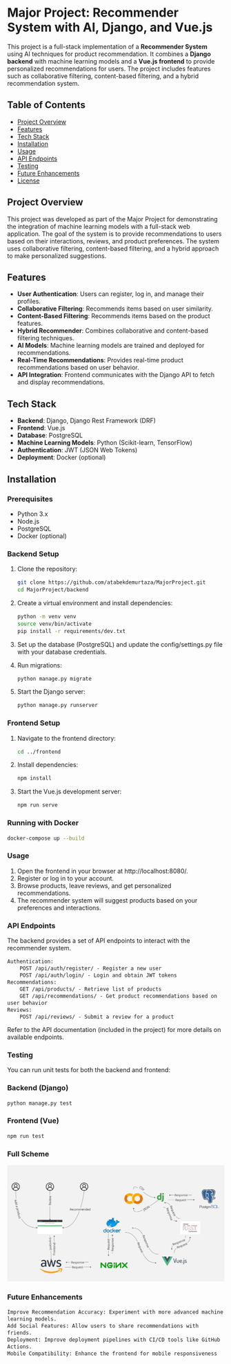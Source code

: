 ﻿# Major Project: Recommender System with AI, Django, and Vue.js

This project is a full-stack implementation of a **Recommender System** using AI techniques for product recommendation. It combines a **Django backend** with machine learning models and a **Vue.js frontend** to provide personalized recommendations for users. The project includes features such as collaborative filtering, content-based filtering, and a hybrid recommendation system.

## Table of Contents
- [Project Overview](#project-overview)
- [Features](#features)
- [Tech Stack](#tech-stack)
- [Installation](#installation)
- [Usage](#usage)
- [API Endpoints](#api-endpoints)
- [Testing](#testing)
- [Future Enhancements](#future-enhancements)
- [License](#license)

## Project Overview

This project was developed as part of the Major Project for demonstrating the integration of machine learning models with a full-stack web application. The goal of the system is to provide recommendations to users based on their interactions, reviews, and product preferences. The system uses collaborative filtering, content-based filtering, and a hybrid approach to make personalized suggestions.

## Features

- **User Authentication**: Users can register, log in, and manage their profiles.
- **Collaborative Filtering**: Recommends items based on user similarity.
- **Content-Based Filtering**: Recommends items based on the product features.
- **Hybrid Recommender**: Combines collaborative and content-based filtering techniques.
- **AI Models**: Machine learning models are trained and deployed for recommendations.
- **Real-Time Recommendations**: Provides real-time product recommendations based on user behavior.
- **API Integration**: Frontend communicates with the Django API to fetch and display recommendations.

## Tech Stack

- **Backend**: Django, Django Rest Framework (DRF)
- **Frontend**: Vue.js
- **Database**: PostgreSQL
- **Machine Learning Models**: Python (Scikit-learn, TensorFlow)
- **Authentication**: JWT (JSON Web Tokens)
- **Deployment**: Docker (optional)

## Installation

### Prerequisites

- Python 3.x
- Node.js
- PostgreSQL
- Docker (optional)

### Backend Setup

1. Clone the repository:

   ```bash
   git clone https://github.com/atabekdemurtaza/MajorProject.git
   cd MajorProject/backend

2. Create a virtual environment and install dependencies:
    
    ```bash
    python -m venv venv
    source venv/bin/activate
    pip install -r requirements/dev.txt

3. Set up the database (PostgreSQL) and update the config/settings.py file with your database credentials.


4. Run migrations:

    ```bash
    python manage.py migrate

5. Start the Django server:

    ```bash
    python manage.py runserver


### Frontend Setup

1. Navigate to the frontend directory:

    ```bash
    cd ../frontend

2. Install dependencies:
    
    ```bash
    npm install

3. Start the Vue.js development server:

    ```bash
    npm run serve 

### Running with Docker

   ```bash
   docker-compose up --build
   ```

### Usage

1. Open the frontend in your browser at http://localhost:8080/.
2. Register or log in to your account.
3. Browse products, leave reviews, and get personalized recommendations.
4. The recommender system will suggest products based on your preferences and interactions.

### API Endpoints
The backend provides a set of API endpoints to interact with the recommender system.

    Authentication:
        POST /api/auth/register/ - Register a new user
        POST /api/auth/login/ - Login and obtain JWT tokens
    Recommendations:
        GET /api/products/ - Retrieve list of products
        GET /api/recommendations/ - Get product recommendations based on user behavior
    Reviews:
        POST /api/reviews/ - Submit a review for a product

Refer to the API documentation (included in the project) for more details on available endpoints.

### Testing
You can run unit tests for both the backend and frontend:

### Backend (Django)

   ```bash 
   python manage.py test
   ```

### Frontend (Vue)
   ```bash 
   npm run test

   ```

### Full Scheme 
![alt text](Scheme.jpg)


### Future Enhancements

    Improve Recommendation Accuracy: Experiment with more advanced machine learning models.
    Add Social Features: Allow users to share recommendations with friends.
    Deployment: Improve deployment pipelines with CI/CD tools like GitHub Actions.
    Mobile Compatibility: Enhance the frontend for mobile responsiveness
